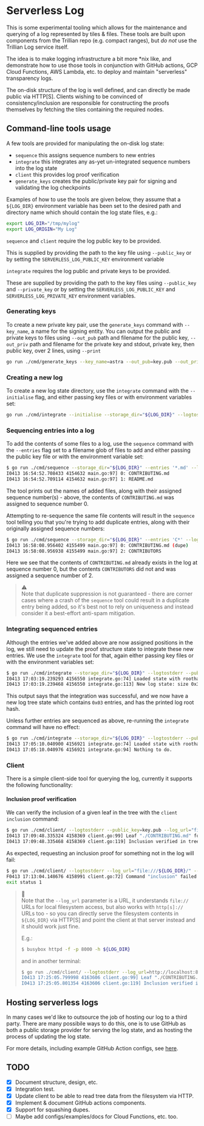 # Serverless Log

This is some experimental tooling which allows for the maintenance and querying
of a log represented by tiles & files. These tools are built upon components
from the Trillian repo (e.g. compact ranges), but *do not* use the Trillian Log
service itself.

The idea is to make logging infrastructure a bit more *nix like, and demonstrate
how to use those tools in conjunction with GitHub actions, GCP Cloud Functions,
AWS Lambda, etc. to deploy and maintain "serverless" transparency logs.

The on-disk structure of the log is well defined, and can directly be made
public via HTTP[S]. Clients wishing to be convinced of consistency/inclusion are
responsible for constructing the proofs themselves by fetching the tiles
containing the required nodes.

## Command-line tools usage

A few tools are provided for manipulating the on-disk log state:

- `sequence` this assigns sequence numbers to new entries
- `integrate` this integrates any as-yet un-integrated sequence numbers into
   the log state
- `client` this provides log proof verification
- `generate_keys` creates the public/private key pair for signing and
   validating the log checkpoints

Examples of how to use the tools are given below, they assume that a `${LOG_DIR}`
environment variable has been set to the desired path and directory name which
should contain the log state files, e.g.:

```bash
export LOG_DIR="/tmp/mylog"
export LOG_ORIGIN="My Log"
```

`sequence` and `client` require the log public key to be provided.

This is supplied by providing the path to the key file using `--public_key`
or by setting the `SERVERLESS_LOG_PUBLIC_KEY` environment variable

`integrate` requires the log public and private keys to be provided.

These are supplied by providing the path to the key files using
`--public_key` and `--private_key` or by setting the
 `SERVERLESS_LOG_PUBLIC_KEY` and `SERVERLESS_LOG_PRIVATE_KEY` environment variables.

### Generating keys

To create a new private key pair, use the `generate_keys` command with `--key_name`, a name
for the signing entity. You can output the public and private keys to files using
`--out_pub` path and filename for the public key,
`--out_priv` path and filename for the private key
and stdout, private key, then public key, over 2 lines, using `--print`

```bash
go run ./cmd/generate_keys --key_name=astra --out_pub=key.pub --out_priv=key
```

### Creating a new log

To create a new log state directory, use the `integrate` command with the `--initialise`
flag, and either passing key files or with environment variables set:

```bash
go run ./cmd/integrate --initialise --storage_dir="${LOG_DIR}" --logtostderr --public_key=key.pub --private_key=key --origin="${LOG_ORIGIN}"
```

### Sequencing entries into a log

To add the contents of some files to a log, use the `sequence` command with the
`--entries` flag set to a filename glob of files to add and either passing the public key
file or with the environment variable set:

```bash
$ go run ./cmd/sequence --storage_dir="${LOG_DIR}" --entries '*.md' --logtostderr --public_key=key.pub --origin="${LOG_ORIGIN}"
I0413 16:54:52.708433 4154632 main.go:97] 0: CONTRIBUTING.md
I0413 16:54:52.709114 4154632 main.go:97] 1: README.md
```

The tool prints out the names of added files, along with their assigned sequence
number(s) - above, the contents of `CONTRIBUTING.md` was assigned to sequence number
0.

Attempting to re-sequence the same file contents will result in the `sequence`
tool telling you that you're trying to add duplicate entries, along with their
originally assigned sequence numbers:

```bash
$ go run ./cmd/sequence --storage_dir="${LOG_DIR}" --entries 'C*' --logtostderr --public_key=key.pub --origin="${LOG_ORIGIN}"
I0413 16:58:08.956402 4155499 main.go:97] 0: CONTRIBUTING.md (dupe)
I0413 16:58:08.956938 4155499 main.go:97] 2: CONTRIBUTORS
```

Here we see that the contents of `CONTRIBUTING.md` already exists in the log at
sequence number 0, but the contents `CONTRIBUTORS` did not and was assigned a
sequence number of 2.

> :warning: </br>
> Note that duplicate suppression is not guaranteed - there are corner
> cases where a crash of the `sequence` tool could result in a duplicate entry
> being added, so it's best not to rely on uniqueness and instead consider it
> a best-effort anti-spam mitigation.

### Integrating sequenced entries

Although the entries we've added above are now assigned positions in the log, we
still need to update the proof structure state to integrate these new entries.
We use the `integrate` tool for that, again either passing key files or with the
environment variables set:

```bash
$ go run ./cmd/integrate --storage_dir="${LOG_DIR}" --logtostderr --public_key=key.pub --private_key=key --origin="${LOG_ORIGIN}"
I0413 17:03:19.239293 4156550 integrate.go:74] Loaded state with roothash
I0413 17:03:19.239468 4156550 integrate.go:113] New log state: size 0x3 hash: 615a21da1739d901be4b1b44aed9cfcfdc044d18842f554a381bba4bff687aff
```

This output says that the integration was successful, and we now have a new log
tree state which contains `0x03` entries, and has the printed log root hash.

Unless further entries are sequenced as above, re-running the `integrate` command
will have no effect:

```bash
$ go run ./cmd/integrate --storage_dir="${LOG_DIR}" --logtostderr --public_key=key.pub --private_key=key --origin="${LOG_ORIGIN}"
I0413 17:05:10.040900 4156921 integrate.go:74] Loaded state with roothash 615a21da1739d901be4b1b44aed9cfcfdc044d18842f554a381bba4bff687aff
I0413 17:05:10.040976 4156921 integrate.go:94] Nothing to do.
```

### Client

There is a simple client-side tool for querying the log, currently it supports
the following functionality:

#### Inclusion proof verification

We can verify the inclusion of a given leaf in the tree with the `client inclusion`
command:

```bash
$ go run ./cmd/client/ --logtostderr --public_key=key.pub --log_url="file:///${LOG_DIR}/" --origin="${LOG_ORIGIN}" inclusion ./CONTRIBUTING.md
I0413 17:09:48.335324 4158369 client.go:99] Leaf "./CONTRIBUTING.md" found at index 0
I0413 17:09:48.335468 4158369 client.go:119] Inclusion verified in tree size 3, with root 0x615a21da1739d901be4b1b44aed9cfcfdc044d18842f554a381bba4bff687aff
```

As expected, requesting an inclusion proof for something not in the log will fail:

```bash
$ go run ./cmd/client/ --logtostderr --log_url="file:///${LOG_DIR}/" --origin="${LOG_ORIGIN}" inclusion ./go.mod
F0413 17:13:04.148676 4158991 client.go:72] Command "inclusion" failed: "failed to lookup leaf index: leafhash unknown (open /${LOG_DIR}/leaves/67/48/64/2df7219529a9f2303e8668d60b70a6d7600f22e22fc612c26bd3c399ef: no such file or directory)"
exit status 1
```

> :frog: </br>
> Note that the `--log_url` parameter is a URL, it understands `file://`
> URLs for local filesystem access, but also works with `http[s]://` URLs too - so
> you can directly serve the filesystem contents in `${LOG_DIR}` via HTTP[S] and point
> the client at that server instead and it should work just fine.
>
> E.g.:
>
> ```bash
> $ busybox httpd -f -p 8000 -h ${LOG_DIR}
> ```
>
> and in another terminal:
>
> ```bash
> $ go run ./cmd/client/ --logtostderr --log_url=http://localhost:8000 --origin=${LOG_ORIGIN}" inclusion ./CONTRIBUTING.md
> I0413 17:25:05.799998 4163606 client.go:99] Leaf "./CONTRIBUTING.md" found at index 0
> I0413 17:25:05.801354 4163606 client.go:119] Inclusion verified in tree size 3, with root 0x615a21da1739d901be4b1b44aed9cfcfdc044d18842f554a381bba4bff687aff
> ```

## Hosting serverless logs

In many cases we'd like to outsource the job of hosting our log to a third
party. There are many possibile ways to do this, one is to use GitHub as both
a public storage provider for serving the log state, and as hosting the process
of updating the log state.

For more details, including example GitHub Action configs, see
[here](./deploy/github).

## TODO

- [X] Document structure, design, etc.
- [X] Integration test.
- [X] Update client to be able to read tree data from the filesystem via HTTP.
- [X] Implement & document GitHub actions components.
- [X] Support for squashing dupes.
- [ ] Maybe add configs/examples/docs for Cloud Functions, etc. too.

